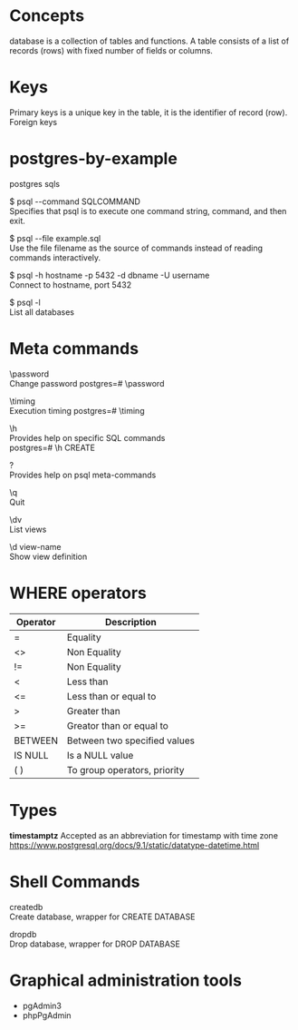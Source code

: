 # Concepts

database is a collection of tables and functions. A table consists of 
a list of records (rows) with fixed number of fields or columns.

# Keys
Primary keys is a unique key in the table, it is the identifier of record (row).  
Foreign keys 

# postgres-by-example
postgres sqls

$ psql --command  SQLCOMMAND  
Specifies that psql is to execute one command string, command, and then exit.

$ psql --file example.sql  
Use the file filename as the source of commands instead of reading commands interactively.

$ psql -h hostname -p 5432 -d dbname -U username  
  Connect to hostname, port 5432

$ psql -l  
  List all databases

# Meta commands

\password  
  Change password
  postgres=# \password  

\timing  
  Execution timing
  postgres=# \timing  

\h  
  Provides help on specific SQL commands  
  postgres=# \h CREATE

\?  
  Provides help on psql meta-commands

\q  
  Quit

\dv  
  List views

\d view-name  
  Show view definition

# WHERE operators

| Operator | Description                  |
|----------|------------------------------|
| =        | Equality                     |
| <>       | Non Equality                 |
| !=       | Non Equality                 |
| <        | Less than                    |
| <=       | Less than or equal to        |
| >        | Greater than                 |
| >=       | Greator than or equal to     |
| BETWEEN  | Between two specified values |
| IS NULL  | Is a NULL value              |
| ( )      | To group operators, priority |


# Types

**timestamptz** 
Accepted as an abbreviation for timestamp with time zone  
https://www.postgresql.org/docs/9.1/static/datatype-datetime.html

# Shell Commands

createdb  
  Create database, wrapper for CREATE DATABASE  

dropdb  
  Drop database, wrapper for DROP DATABASE  

# Graphical administration tools

- pgAdmin3
- phpPgAdmin
